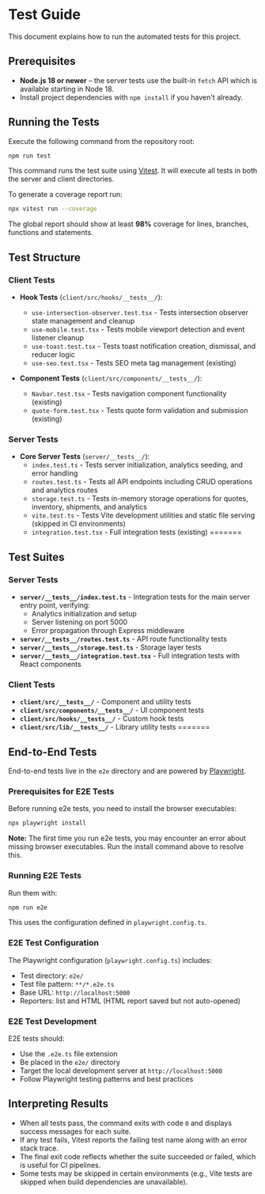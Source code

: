 # Test Guide

This document explains how to run the automated tests for this project.

## Prerequisites

- **Node.js 18 or newer** – the server tests use the built-in `fetch` API which is available starting in Node 18.
- Install project dependencies with `npm install` if you haven't already.

## Running the Tests

Execute the following command from the repository root:

```bash
npm run test
```

This command runs the test suite using [Vitest](https://vitest.dev/). It will execute all tests in both the server and client directories.

To generate a coverage report run:

```bash
npx vitest run --coverage
```

The global report should show at least **98%** coverage for lines, branches, functions and statements.


## Test Structure

### Client Tests
- **Hook Tests** (`client/src/hooks/__tests__/`):
  - `use-intersection-observer.test.tsx` - Tests intersection observer state management and cleanup
  - `use-mobile.test.tsx` - Tests mobile viewport detection and event listener cleanup
  - `use-toast.test.tsx` - Tests toast notification creation, dismissal, and reducer logic
  - `use-seo.test.tsx` - Tests SEO meta tag management (existing)

- **Component Tests** (`client/src/components/__tests__/`):
  - `Navbar.test.tsx` - Tests navigation component functionality (existing)
  - `quote-form.test.tsx` - Tests quote form validation and submission (existing)

### Server Tests
- **Core Server Tests** (`server/__tests__/`):
  - `index.test.ts` - Tests server initialization, analytics seeding, and error handling
  - `routes.test.ts` - Tests all API endpoints including CRUD operations and analytics routes
  - `storage.test.ts` - Tests in-memory storage operations for quotes, inventory, shipments, and analytics
  - `vite.test.ts` - Tests Vite development utilities and static file serving (skipped in CI environments)
  - `integration.test.tsx` - Full integration tests (existing)
=======

## Test Suites

### Server Tests

- **`server/__tests__/index.test.ts`** - Integration tests for the main server entry point, verifying:
  - Analytics initialization and setup
  - Server listening on port 5000
  - Error propagation through Express middleware
- **`server/__tests__/routes.test.ts`** - API route functionality tests
- **`server/__tests__/storage.test.ts`** - Storage layer tests
- **`server/__tests__/integration.test.tsx`** - Full integration tests with React components

### Client Tests

- **`client/src/__tests__/`** - Component and utility tests
- **`client/src/components/__tests__/`** - UI component tests
- **`client/src/hooks/__tests__/`** - Custom hook tests
- **`client/src/lib/__tests__/`** - Library utility tests
=======
## End-to-End Tests

End-to-end tests live in the `e2e` directory and are powered by [Playwright](https://playwright.dev/).

### Prerequisites for E2E Tests

Before running e2e tests, you need to install the browser executables:

```bash
npx playwright install
```

**Note:** The first time you run e2e tests, you may encounter an error about missing browser executables. Run the install command above to resolve this.

### Running E2E Tests

Run them with:

```bash
npm run e2e
```

This uses the configuration defined in `playwright.config.ts`.

### E2E Test Configuration

The Playwright configuration (`playwright.config.ts`) includes:
- Test directory: `e2e/`
- Test file pattern: `**/*.e2e.ts`
- Base URL: `http://localhost:5000`
- Reporters: list and HTML (HTML report saved but not auto-opened)

### E2E Test Development

E2E tests should:
- Use the `.e2e.ts` file extension
- Be placed in the `e2e/` directory
- Target the local development server at `http://localhost:5000`
- Follow Playwright testing patterns and best practices

## Interpreting Results

- When all tests pass, the command exits with code `0` and displays success messages for each suite.
- If any test fails, Vitest reports the failing test name along with an error stack trace.
- The final exit code reflects whether the suite succeeded or failed, which is useful for CI pipelines.
- Some tests may be skipped in certain environments (e.g., Vite tests are skipped when build dependencies are unavailable).
